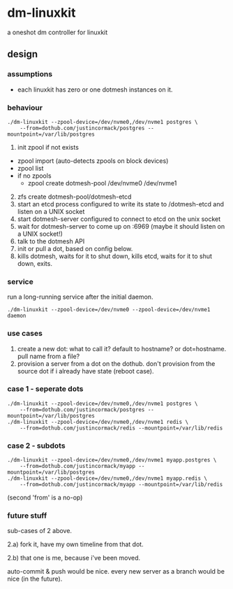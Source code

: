 # dm-linuxkit

a oneshot dm controller for linuxkit

## design

### assumptions

* each linuxkit has zero or one dotmesh instances on it.

### behaviour

```
./dm-linuxkit --zpool-device=/dev/nvme0,/dev/nvme1 postgres \
    --from=dothub.com/justincormack/postgres --mountpoint=/var/lib/postgres
```

1. init zpool if not exists

  - zpool import (auto-detects zpools on block devices)
  - zpool list
  - if no zpools
    - zpool create dotmesh-pool /dev/nvme0 /dev/nvme1

2. zfs create dotmesh-pool/dotmesh-etcd
3. start an etcd process configured to write its state to /dotmesh-etcd and listen on a UNIX socket
4. start dotmesh-server configured to connect to etcd on the unix socket
5. wait for dotmesh-server to come up on :6969 (maybe it should listen on a UNIX socket!)
6. talk to the dotmesh API
7. init or pull a dot, based on config below.
8. kills dotmesh, waits for it to shut down, kills etcd, waits for it to shut down, exits.

### service

run a long-running service after the initial daemon.

```
./dm-linuxkit --zpool-device=/dev/nvme0 --zpool-device=/dev/nvme1 daemon
```

### use cases

1. create a new dot: what to call it? default to hostname? or dot=hostname. pull name from a file?
2. provision a server from a dot on the dothub. don't provision from the source dot if i already have state (reboot case).

### case 1 - seperate dots

```
./dm-linuxkit --zpool-device=/dev/nvme0,/dev/nvme1 postgres \
    --from=dothub.com/justincormack/postgres --mountpoint=/var/lib/postgres
./dm-linuxkit --zpool-device=/dev/nvme0,/dev/nvme1 redis \
    --from=dothub.com/justincormack/redis --mountpoint=/var/lib/redis
```

### case 2 - subdots
```
./dm-linuxkit --zpool-device=/dev/nvme0,/dev/nvme1 myapp.postgres \
    --from=dothub.com/justincormack/myapp --mountpoint=/var/lib/postgres
./dm-linuxkit --zpool-device=/dev/nvme0,/dev/nvme1 myapp.redis \
    --from=dothub.com/justincormack/myapp --mountpoint=/var/lib/redis
```

(second 'from' is a no-op)

### future stuff

sub-cases of 2 above.

2.a) fork it, have my own timeline from that dot.

2.b) that one is me, because i've been moved.

auto-commit & push would be nice.
every new server as a branch would be nice (in the future).
